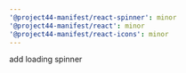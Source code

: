 ```yaml
---
'@project44-manifest/react-spinner': minor
'@project44-manifest/react': minor
'@project44-manifest/react-icons': minor
---
```


add loading spinner
